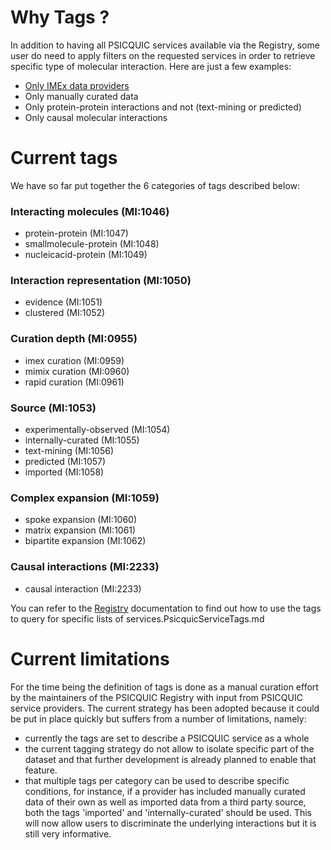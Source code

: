 # Why Tags ? #

In addition to having all PSICQUIC services available via the Registry, some user do need to apply filters on the requested services in order to retrieve specific type of molecular interaction. Here are just a few examples:
  * [Only IMEx data providers](http://www.ebi.ac.uk/Tools/webservices/psicquic/registry/registry?action=STATUS&tags=imex+curation)
  * Only manually curated data
  * Only protein-protein interactions and not (text-mining or predicted)
  * Only causal molecular interactions

# Current tags #

We have so far put together the 6 categories of tags described below:

### Interacting molecules (MI:1046) ###
  * protein-protein (MI:1047)
  * smallmolecule-protein (MI:1048)
  * nucleicacid-protein (MI:1049)

### Interaction representation (MI:1050) ###
  * evidence (MI:1051)
  * clustered (MI:1052)

### Curation depth (MI:0955) ###
  * imex curation (MI:0959)
  * mimix curation (MI:0960)
  * rapid curation (MI:0961)

### Source (MI:1053) ###
  * experimentally-observed (MI:1054)
  * internally-curated (MI:1055)
  * text-mining (MI:1056)
  * predicted (MI:1057)
  * imported (MI:1058)

### Complex expansion (MI:1059) ###
  * spoke expansion (MI:1060)
  * matrix expansion (MI:1061)
  * bipartite expansion (MI:1062)

### Causal interactions (MI:2233) ###
  * causal interaction (MI:2233)

You can refer to the [Registry](Registry.md#The-'tags'-parameter) documentation to find out how to use the tags to query for specific lists of services.PsicquicServiceTags.md

# Current limitations #

For the time being the definition of tags is done as a manual curation effort by the maintainers of the PSICQUIC Registry with input from PSICQUIC service providers. The current strategy has been adopted because it could be put in place quickly but suffers from a number of limitations, namely:
  * currently the tags are set to describe a PSICQUIC service as a whole
  * the current tagging strategy do not allow to isolate specific part of the dataset and that further development is already planned to enable that feature.
  * that multiple tags per category can be used to describe specific conditions, for instance, if a provider has included manually curated data of their own as well as imported data from a third party source, both the tags 'imported' and 'internally-curated' should be used. This will now allow users to discriminate the underlying interactions but it is still very informative.
